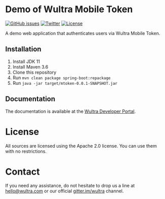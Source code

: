 # Demo of Wultra Mobile Token

[![GitHub issues](https://img.shields.io/github/issues/wultra/powerauth-mtoken-demo.svg?maxAge=2592000)](https://github.com/wultra/powerauth-mtoken-demo/issues)
[![Twitter](https://img.shields.io/badge/twitter-@wultra-blue.svg?style=flat)](http://twitter.com/wultra)
[![License](https://img.shields.io/badge/License-Apache%202.0-blue.svg)](./LICENSE)

A demo web application that authenticates users via Wultra Mobile Token.

## Installation

1. Install JDK 11
2. Install Maven 3.6
3. Clone this repository
4. Run `mvn clean package spring-boot:repackage`
5. Run `java -jar target/mtoken-0.0.1-SNAPSHOT.jar`

## Documentation

The documentation is available at the [Wultra Developer Portal](https://developers.wultra.com/products/mobile-token).

# License

All sources are licensed using the Apache 2.0 license. You can use them with no restrictions.

# Contact

If you need any assistance, do not hesitate to drop us a line at [hello@wultra.com](mailto:hello@wultra.com) or our official [gitter.im/wultra](https://gitter.im/wultra) channel.
